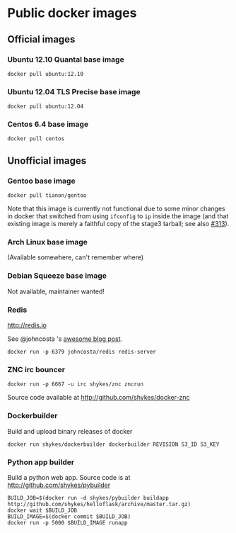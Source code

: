 # Public docker images

## Official images

### Ubuntu 12.10 Quantal base image

```
docker pull ubuntu:12.10
```


### Ubuntu 12.04 TLS Precise base image

```
docker pull ubuntu:12.04
```


### Centos 6.4 base image

```
docker pull centos
```


## Unofficial images

### Gentoo base image

```
docker pull tianon/gentoo
```

Note that this image is currently not functional due to some minor changes in docker that switched from using `ifconfig` to `ip` inside the image (and that existing image is merely a faithful copy of the stage3 tarball; see also [#313](https://github.com/dotcloud/docker/issues/313#issuecomment-15883754)).

### Arch Linux base image

(Available somewhere, can't remember where)

### Debian Squeeze base image

Not available, maintainer wanted!


### Redis

http://redis.io

See @johncosta 's [awesome blog post](http://www.johnmcostaiii.net/2013/installing-redis-on-docker/).

```
docker run -p 6379 johncosta/redis redis-server
```

### ZNC irc bouncer

```
docker run -p 6667 -u irc shykes/znc zncrun
```

Source code available at http://github.com/shykes/docker-znc

### Dockerbuilder

Build and upload binary releases of docker

```
docker run shykes/dockerbuilder dockerbuilder REVISION S3_ID S3_KEY
```

### Python app builder

Build a python web app. Source code is at http://github.com/shykes/pybuilder

```
BUILD_JOB=$(docker run -d shykes/pybuilder buildapp http://github.com/shykes/helloflask/archive/master.tar.gz)
docker wait $BUILD_JOB
BUILD_IMAGE=$(docker commit $BUILD_JOB)
docker run -p 5000 $BUILD_IMAGE runapp
```